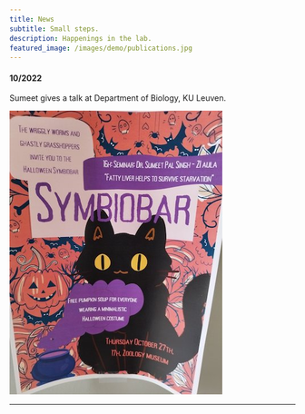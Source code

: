 ```yaml
---
title: News
subtitle: Small steps.
description: Happenings in the lab.
featured_image: /images/demo/publications.jpg
---
```


#### 10/2022

Sumeet gives a talk at Department of Biology, KU Leuven.  
  
![KULeuvenVisit](/images/news/2022/KULeuven.jpeg "KU Leuven Poster")  

---

